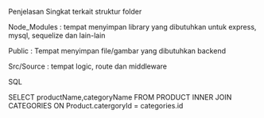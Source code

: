Penjelasan Singkat terkait struktur folder

Node_Modules :
tempat menyimpan library yang dibutuhkan untuk express, mysql, sequelize dan lain-lain

Public :
Tempat menyimpan file/gambar yang dibutuhkan backend

Src/Source :
tempat logic, route dan middleware

SQL

SELECT productName,categoryName FROM PRODUCT INNER JOIN CATEGORIES ON Product.catergoryId = categories.id
